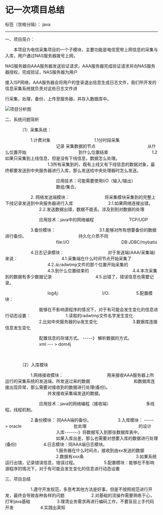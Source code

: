﻿# 记一次项目总结

标签（空格分隔）： java

---

一、项目简介：　　

　　本项目为电信采集项目的一个子模块，主要功能是电信宽带上网信息的采集与入库，用户通过NAS服务器拨号上网，

NAS服务器向AAA服务器发送验证请求，AAA服务器完成验证请求并向NAS服务器授权，完成验证，NAS服务器为用户

接入ISP网络，AAA服务器会将用户的登录退出信息生成日志文件，我们所开发的信息采集系统就负责对这些日志文件进

行采集，处理，备份，上传至服务器，并存入数据库中。

![项目分析图][1]

二、系统问题简析

　　　　（1）采集系统：　　　　

　　　　　　1.计费对象
　　　　　　　　　　1.1分时段采集
　　　　　　　　　　　　记录 采集数据的节点
　　　　　　　　　　　　从什么位置开始
　　　　　　　　　　　　到什么位置结束
　　　　　　　　　　1.2如果只采集到上线信息，但是没有下线信息，数据怎么处理。
　　　　　　　　　　1.3所有采集到的，既有上线又有下线信息的数据对象，最终都要发送到中央服务器进行入库，那么发送给中央处理器时怎么发送。

　　　　　　　　　　　　应用技术：可能需要使用I/O（输入/输出）
　　　　　　　　　　　　数组/集合。

　　　　　　2. 网络发送端模块：
　　　　　　　　将采集模块采集到的完整上下线记录发送到中央服务器进行入库
　　　　　　　　2.1.如果网络连接出错。
　　　　　　　　2.2.发送数据出错，数据不能丢。涉及到到对数据的处理

　　　　　　　　应用技术：java中的网络编程
　　　　　　　　TCP/UDP

　　　　　　3.备份模块：
　　　　　　　　　　3.1.能够对所有想要备份的数据进行备份。
　　　　　　　　　　　　持久化介质不同
　　　　　　　　　　　　file:I/O
　　　　　　　　　　　　DB:JDBC/mybatis

　　　　　　4.日志记录模块：
　　　　　　　　　　对于发送端(AAA/采集端)来说：
　　　　　　　　　　4.1.采集端在什么时间节点开始采集了
　　　　　　　　　　4.2.从radwtmp文件的那个位置开始采集的
　　　　　　　　　　4.3.到什么位置结束的
　　　　　　　　　　4.4.本次采集到的数据有多少数据记录
　　　　　　　　　　4.5.出错了，错误信息也需要记录。

　　　　　　　　　　log4j:
　　　　　　　　　　I/O:
　　　　　　5.配置模块：

　　　　　　　　能够在不影响源程序的情况下，对于有可能会发生变化的信息进行动态设置：
　　　　　　　　1.读取的radwtmp文件名字发生变化
　　　　　　　　2.比如中央服务器的ip发生变化
　　　　　　　　3.数据库连接信息发生变化

　　　　　　　　配置信息的存储方式。 -----》 解析数据的方式。
　　　　　　　　xml ---	> dom4j

　　　　

　　　　（2）入库模块

　　　　　　1.网络接收模块： 
　　　　　　　　　　用来接收AAA服务器上所运行的采集系统的发送端，所发送过来的数据
　　　　　　　　　　和数据库连接出现异常，那么需要对接收到的数据进行处理(备份)。
　　　　　　　　　　并发接收采集端发送的数据。

　　　　　　　　应用技术：java的网络编程（接收端）
　　　　　　　　多线程。线程机制。

　　　　　　2.备份模块： 同AAA端的备份。
　　　　　　3.入库模块： -----> oracle
　　　　　　　　　　　　批处理	
　　　　　　　　　　　　的设计
　　　　　　　　　　　　入库-------》将数据写入到那张数据库表中。
　　　　　　　　　　　　如果入库出差，那么也需要对想要入库的数据进行处理(备份)
　　　　　　4.日志模块：同AAA端日志模块。
　　　　　　　　　　　　1.服务器在什么时间点，接收到由xx发送的数据
　　　　　　　　　　　　2.数据有xxx条
　　　　　　　　　　　　3.如果系统运行出错，记录错误信息，错误过程。
　　　　　　5.配置模块：能够在不影响源程序的情况下，对于有可能会发生变化的信息进行动态设置

三、项目总结

　　　　　　1.遵守开发规范，多思考其他方法是好事，但是不按照规范进行开发，最终会导致各种各样的问题
　　　　　　2.对基础的流操作需要熟练于心，打牢java基础
　　　　　　3.理清业务需求再进行编码工作，不要盲目上手代码开发
　　　　　　4.实践出真知


  [1]: https://images2017.cnblogs.com/blog/955700/201712/955700-20171226184839432-1592355448.png
